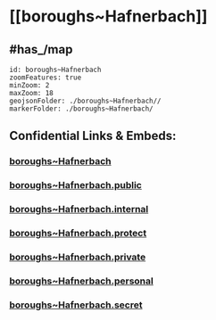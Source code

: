 # [[boroughs~Hafnerbach]] 

## #has_/map  



```leaflet
id: boroughs~Hafnerbach
zoomFeatures: true 
minZoom: 2 
maxZoom: 18
geojsonFolder: ./boroughs~Hafnerbach//
markerFolder: ./boroughs~Hafnerbach/
```


## Confidential Links & Embeds: 

### [boroughs~Hafnerbach](/_Standards/Earth/Continent/Europe/Europe~Central/Austria/Austrias_States/Niederösterreich/counties~NÖ/St_Pölten/cities~St_Pölten/Hafnerbach/boroughs~Hafnerbach.md) 

### [boroughs~Hafnerbach.public](/_public/Earth/Continent/Europe/Europe~Central/Austria/Austrias_States/Niederösterreich/counties~NÖ/St_Pölten/cities~St_Pölten/Hafnerbach/boroughs~Hafnerbach.public.md) 

### [boroughs~Hafnerbach.internal](/_internal/Earth/Continent/Europe/Europe~Central/Austria/Austrias_States/Niederösterreich/counties~NÖ/St_Pölten/cities~St_Pölten/Hafnerbach/boroughs~Hafnerbach.internal.md) 

### [boroughs~Hafnerbach.protect](/_protect/Earth/Continent/Europe/Europe~Central/Austria/Austrias_States/Niederösterreich/counties~NÖ/St_Pölten/cities~St_Pölten/Hafnerbach/boroughs~Hafnerbach.protect.md) 

### [boroughs~Hafnerbach.private](/_private/Earth/Continent/Europe/Europe~Central/Austria/Austrias_States/Niederösterreich/counties~NÖ/St_Pölten/cities~St_Pölten/Hafnerbach/boroughs~Hafnerbach.private.md) 

### [boroughs~Hafnerbach.personal](/_personal/Earth/Continent/Europe/Europe~Central/Austria/Austrias_States/Niederösterreich/counties~NÖ/St_Pölten/cities~St_Pölten/Hafnerbach/boroughs~Hafnerbach.personal.md) 

### [boroughs~Hafnerbach.secret](/_secret/Earth/Continent/Europe/Europe~Central/Austria/Austrias_States/Niederösterreich/counties~NÖ/St_Pölten/cities~St_Pölten/Hafnerbach/boroughs~Hafnerbach.secret.md)

